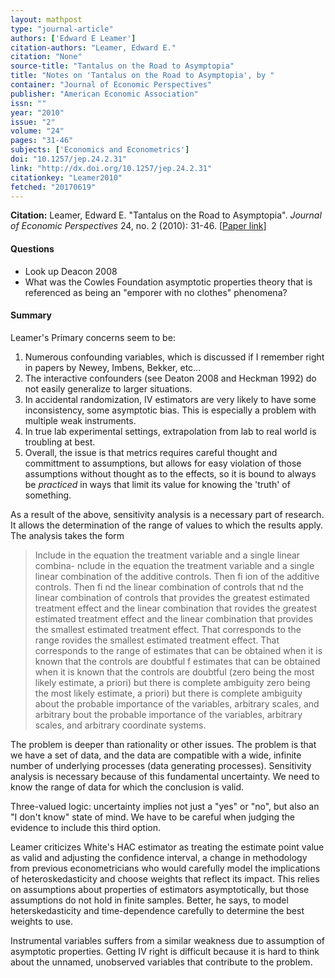 ```yaml
---
layout: mathpost
type: "journal-article"
authors: ['Edward E Leamer']
citation-authors: "Leamer, Edward E."
citation: "None"
source-title: "Tantalus on the Road to Asymptopia"
title: "Notes on 'Tantalus on the Road to Asymptopia', by "
container: "Journal of Economic Perspectives"
publisher: "American Economic Association"
issn: ""
year: "2010"
issue: "2"
volume: "24"
pages: "31-46"
subjects: ['Economics and Econometrics']
doi: "10.1257/jep.24.2.31"
link: "http://dx.doi.org/10.1257/jep.24.2.31"
citationkey: "Leamer2010"
fetched: "20170619"
---
```


**Citation:** Leamer, Edward E. "Tantalus on the Road to Asymptopia". *Journal of Economic Perspectives* 24, no. 2 (2010): 31-46. [[Paper link](http://dx.doi.org/10.1257/jep.24.2.31)]

#### Questions
* Look up Deacon 2008
* What was the Cowles Foundation asymptotic properties theory that is referenced as being an "emporer with no clothes" phenomena?

#### Summary
Leamer's Primary concerns seem to be:

1. Numerous confounding variables, which is discussed if I remember right in papers by Newey, Imbens, Bekker, etc...
2. The interactive confounders (see Deaton 2008 and Heckman 1992) do not easily generalize to larger situations.
3. In accidental randomization, IV estimators are very likely to have some inconsistency, some asymptotic bias. This is especially a problem with multiple weak instruments.
4. In true lab experimental settings, extrapolation from lab to real world is troubling at best.
5. Overall, the issue is that metrics requires careful thought and committment to assumptions, but allows for easy violation of those assumptions without thought as to the effects, so it is bound to always be *practiced* in ways that limit its value for knowing the 'truth' of something.

As a result of the above, sensitivity analysis is a necessary part of research. It allows the determination of the range of values to which the results apply. The analysis takes the form

>Include in the equation the treatment variable and a single linear combina- nclude in the equation the treatment variable and a single linear combination of the additive controls. Then fi ion of the additive controls. Then fi nd the linear combination of controls that nd the linear combination of controls that provides the greatest estimated treatment effect and the linear combination that rovides the greatest estimated treatment effect and the linear combination that provides the smallest estimated treatment effect. That corresponds to the range rovides the smallest estimated treatment effect. That corresponds to the range of estimates that can be obtained when it is known that the controls are doubtful f estimates that can be obtained when it is known that the controls are doubtful (zero being the most likely estimate, a priori) but there is complete ambiguity zero being the most likely estimate, a priori) but there is complete ambiguity about the probable importance of the variables, arbitrary scales, and arbitrary bout the probable importance of the variables, arbitrary scales, and arbitrary coordinate systems.

The problem is deeper than rationality or other issues. The problem is that we have a set of data, and the data are compatible with a wide, infinite number of underlying processes (data generating processes). Sensitivity analysis is necessary because of this fundamental uncertainty. We need to know the range of data for which the conclusion is valid.

Three-valued logic: uncertainty implies not just a "yes" or "no", but also an "I don't know" state of mind. We have to be careful when judging the evidence to include this third option.

Leamer criticizes White's HAC estimator as treating the estimate point value as valid and adjusting the confidence interval, a change in methodology from previous econometricians who would carefully model the implications of heteroskedasticity and choose weights that reflect its impact. This relies on assumptions about properties of estimators asymptotically, but those assumptions do not hold in finite samples. Better, he says, to model heterskedasticity and time-dependence carefully to determine the best weights to use.

Instrumental variables suffers from a similar weakness due to assumption of asymptotic properties. Getting IV right is difficult because it is hard to think about the unnamed, unobserved variables that contribute to the problem.
